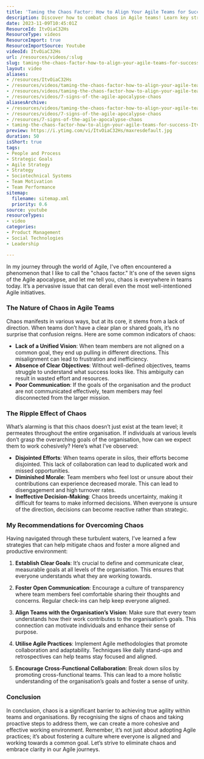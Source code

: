 ```yaml
---
title: 'Taming the Chaos Factor: How to Align Your Agile Teams for Success'
description: Discover how to combat chaos in Agile teams! Learn key strategies to align goals, enhance communication, and boost morale for a more productive environment.
date: 2023-11-09T10:45:01Z
ResourceId: ItvOiaC32Hs
ResourceType: videos
ResourceImport: true
ResourceImportSource: Youtube
videoId: ItvOiaC32Hs
url: /resources/videos/:slug
slug: taming-the-chaos-factor-how-to-align-your-agile-teams-for-success-ItvOiaC32Hs
layout: video
aliases:
- /resources/ItvOiaC32Hs
- /resources/videos/taming-the-chaos-factor-how-to-align-your-agile-teams-for-success-ItvOiaC32Hs
- /resources/videos/taming-the-chaos-factor-how-to-align-your-agile-teams-for-success
- /resources/videos/7-signs-of-the-agile-apocalypse-chaos
aliasesArchive:
- /resources/videos/taming-the-chaos-factor-how-to-align-your-agile-teams-for-success
- /resources/videos/7-signs-of-the-agile-apocalypse-chaos
- /resources/7-signs-of-the-agile-apocalypse-chaos
- taming-the-chaos-factor-how-to-align-your-agile-teams-for-success-ItvOiaC32Hs
preview: https://i.ytimg.com/vi/ItvOiaC32Hs/maxresdefault.jpg
duration: 50
isShort: true
tags:
- People and Process
- Strategic Goals
- Agile Strategy
- Strategy
- Sociotechnical Systems
- Team Motivation
- Team Performance
sitemap:
  filename: sitemap.xml
  priority: 0.6
source: youtube
resourceTypes:
- video
categories:
- Product Management
- Social Technologies
- Leadership

---
```

In my journey through the world of Agile, I've often encountered a phenomenon that I like to call the "chaos factor." It's one of the seven signs of the Agile apocalypse, and let me tell you, chaos is everywhere in teams today. It’s a pervasive issue that can derail even the most well-intentioned Agile initiatives. 

### The Nature of Chaos in Agile Teams

Chaos manifests in various ways, but at its core, it stems from a lack of direction. When teams don’t have a clear plan or shared goals, it’s no surprise that confusion reigns. Here are some common indicators of chaos:

- **Lack of a Unified Vision**: When team members are not aligned on a common goal, they end up pulling in different directions. This misalignment can lead to frustration and inefficiency.
- **Absence of Clear Objectives**: Without well-defined objectives, teams struggle to understand what success looks like. This ambiguity can result in wasted effort and resources.
- **Poor Communication**: If the goals of the organisation and the product are not communicated effectively, team members may feel disconnected from the larger mission.

### The Ripple Effect of Chaos

What’s alarming is that this chaos doesn’t just exist at the team level; it permeates throughout the entire organisation. If individuals at various levels don’t grasp the overarching goals of the organisation, how can we expect them to work cohesively? Here’s what I’ve observed:

- **Disjointed Efforts**: When teams operate in silos, their efforts become disjointed. This lack of collaboration can lead to duplicated work and missed opportunities.
- **Diminished Morale**: Team members who feel lost or unsure about their contributions can experience decreased morale. This can lead to disengagement and high turnover rates.
- **Ineffective Decision-Making**: Chaos breeds uncertainty, making it difficult for teams to make informed decisions. When everyone is unsure of the direction, decisions can become reactive rather than strategic.

### My Recommendations for Overcoming Chaos

Having navigated through these turbulent waters, I’ve learned a few strategies that can help mitigate chaos and foster a more aligned and productive environment:

1. **Establish Clear Goals**: It’s crucial to define and communicate clear, measurable goals at all levels of the organisation. This ensures that everyone understands what they are working towards.
   
2. **Foster Open Communication**: Encourage a culture of transparency where team members feel comfortable sharing their thoughts and concerns. Regular check-ins can help keep everyone aligned.

3. **Align Teams with the Organisation’s Vision**: Make sure that every team understands how their work contributes to the organisation’s goals. This connection can motivate individuals and enhance their sense of purpose.

4. **Utilise Agile Practices**: Implement Agile methodologies that promote collaboration and adaptability. Techniques like daily stand-ups and retrospectives can help teams stay focused and aligned.

5. **Encourage Cross-Functional Collaboration**: Break down silos by promoting cross-functional teams. This can lead to a more holistic understanding of the organisation’s goals and foster a sense of unity.

### Conclusion

In conclusion, chaos is a significant barrier to achieving true agility within teams and organisations. By recognising the signs of chaos and taking proactive steps to address them, we can create a more cohesive and effective working environment. Remember, it’s not just about adopting Agile practices; it’s about fostering a culture where everyone is aligned and working towards a common goal. Let’s strive to eliminate chaos and embrace clarity in our Agile journeys.
